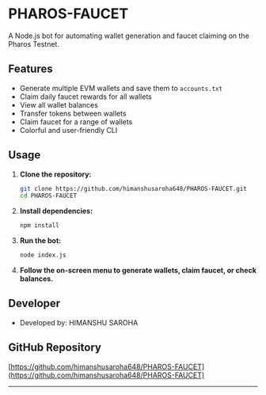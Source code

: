 # PHAROS-FAUCET

A Node.js bot for automating wallet generation and faucet claiming on the Pharos Testnet.

## Features
- Generate multiple EVM wallets and save them to `accounts.txt`
- Claim daily faucet rewards for all wallets
- View all wallet balances
- Transfer tokens between wallets
- Claim faucet for a range of wallets
- Colorful and user-friendly CLI

## Usage

1. **Clone the repository:**
   ```bash
   git clone https://github.com/himanshusaroha648/PHAROS-FAUCET.git
   cd PHAROS-FAUCET
   ```

2. **Install dependencies:**
   ```bash
   npm install
   ```

3. **Run the bot:**
   ```bash
   node index.js
   ```

4. **Follow the on-screen menu to generate wallets, claim faucet, or check balances.**

## Developer
- Developed by: HIMANSHU SAROHA

## GitHub Repository
[https://github.com/himanshusaroha648/PHAROS-FAUCET](https://github.com/himanshusaroha648/PHAROS-FAUCET)

---
